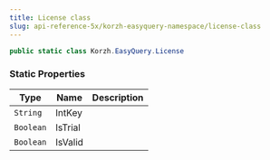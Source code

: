 ```yaml
---
title: License class
slug: api-reference-5x/korzh-easyquery-namespace/license-class
---
```



```csharp
public static class Korzh.EasyQuery.License

```

### Static Properties

| Type | Name | Description | 
| --- | --- | --- | 
| `String` | IntKey |  | 
| `Boolean` | IsTrial |  | 
| `Boolean` | IsValid |  |